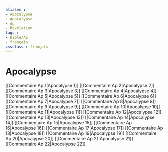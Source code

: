 ```yaml
---
aliases : 
- Apocalypse
- Apocalypse
- Ap
- Revelation
tags : 
- Bible/Ap
- français
cssclass : français
---
```


# Apocalypse

[[Commentaire Ap 1|Apocalypse 1]]
[[Commentaire Ap 2|Apocalypse 2]]
[[Commentaire Ap 3|Apocalypse 3]]
[[Commentaire Ap 4|Apocalypse 4]]
[[Commentaire Ap 5|Apocalypse 5]]
[[Commentaire Ap 6|Apocalypse 6]]
[[Commentaire Ap 7|Apocalypse 7]]
[[Commentaire Ap 8|Apocalypse 8]]
[[Commentaire Ap 9|Apocalypse 9]]
[[Commentaire Ap 10|Apocalypse 10]]
[[Commentaire Ap 11|Apocalypse 11]]
[[Commentaire Ap 12|Apocalypse 12]]
[[Commentaire Ap 13|Apocalypse 13]]
[[Commentaire Ap 14|Apocalypse 14]]
[[Commentaire Ap 15|Apocalypse 15]]
[[Commentaire Ap 16|Apocalypse 16]]
[[Commentaire Ap 17|Apocalypse 17]]
[[Commentaire Ap 18|Apocalypse 18]]
[[Commentaire Ap 19|Apocalypse 19]]
[[Commentaire Ap 20|Apocalypse 20]]
[[Commentaire Ap 21|Apocalypse 21]]
[[Commentaire Ap 22|Apocalypse 22]]
